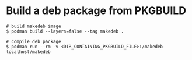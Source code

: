 # Build a deb package from PKGBUILD

```
# build makedeb image
$ podman build --layers=false --tag makedeb .

# compile deb package
$ podman run --rm -v <DIR_CONTAINING_PKGBUILD_FILE>:/makedeb localhost/makedeb
```
